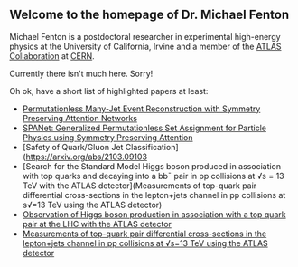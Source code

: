 ## Welcome to the homepage of Dr. Michael Fenton

Michael Fenton is a postdoctoral researcher in experimental high-energy physics at the University of California, Irvine and a member of the [ATLAS Collaboration](https://atlas.cern/) at [CERN](https://home.cern/).

Currently there isn't much here. Sorry!

Oh ok, have a short list of highlighted papers at least:

   - [Permutationless Many-Jet Event Reconstruction with Symmetry Preserving Attention Networks](https://arxiv.org/abs/2010.09206)
   - [SPANet: Generalized Permutationless Set Assignment for Particle Physics using Symmetry Preserving Attention](https://arxiv.org/abs/2106.03898)
   - [Safety of Quark/Gluon Jet Classification](https://arxiv.org/abs/2103.09103
   - [Search for the Standard Model Higgs boson produced in association with top quarks and decaying into a bb¯ pair in pp collisions at √s = 13 TeV with the ATLAS detector](Measurements of top-quark pair differential cross-sections in the lepton+jets channel in pp collisions at s√=13 TeV using the ATLAS detector)
   - [Observation of Higgs boson production in association with a top quark pair at the LHC with the ATLAS detector](https://arxiv.org/abs/1806.00425)
   - [Measurements of top-quark pair differential cross-sections in the lepton+jets channel in pp collisions at √s=13 TeV using the ATLAS detector](https://arxiv.org/abs/1708.00727)